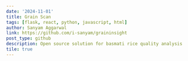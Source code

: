 ```yaml
---
date: '2024-11-01'
title: Grain Scan
tags: [flask, react, python, javascript, html]
author: Sanyam Aggarwal
link: https://github.com/i-sanyam/graininsight
post_type: github
description: Open source solution for basmati rice quality analysis
tile: true
---
```

